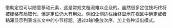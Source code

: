 借助定位可以随意移动元素，这是常规文档流难以企及的。虽然很多定位技巧终将被栅格布局取代，但是定位仍大有用处。例如让侧边栏始终显示在视区中确定或者粘滞显示列表或长文中的小节标题。通过z轴1叠放次序，加上各种溢出模式。